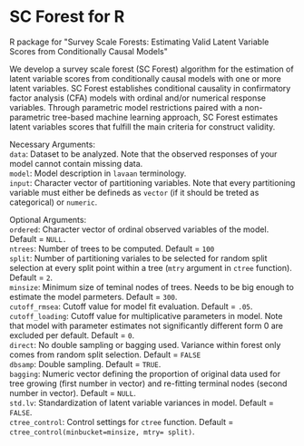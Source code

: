 # SC Forest for R

R package for "Survey Scale Forests: Estimating Valid Latent Variable Scores from Conditionally Causal Models"

We develop a survey scale forest (SC Forest) algorithm for the estimation of latent variable scores from conditionally causal models with one or more latent variables. SC Forest establishes conditional causality in confirmatory factor analysis (CFA) models with ordinal and/or numerical response variables. Through parametric model restrictions paired with a non-parametric tree-based machine learning approach, SC Forest estimates latent variables scores that fulfill the main criteria for construct validity.

Necessary Arguments:<br>
`data`: Dataset to be analyzed. Note that the observed responses of your model cannot contain missing data. <br>
`model`: Model description in `lavaan` terminology.<br>
`input`: Character vector of partitioning variables. Note that every partitioning variable must either be defineds as `vector` (if it should be treted as categorical) or `numeric`. <br>

Optional Arguments:<br>
`ordered`: Character vector of ordinal observed variables of the model. Default = `NULL.`<br>
`ntrees`: Number of trees to be computed. Default = `100`<br>
`split`: Number of partitioning variales to be selected for random split selection at every split point within a tree (`mtry` argument in `ctree` function). Default = `2`.<br>
`minsize`: Minimum size of teminal nodes of trees. Needs to be big enough to estimate the model parmeters. Default = `300`. <br>
`cutoff_rmsea`: Cutoff value for model fit evaluation. Default = `.05`.<br>
`cutoff_loading`: Cutoff value for multiplicative parameters in model. Note that model with parameter estimates not significantly different form 0 are excluded per default. Default = `0`.<br>
`direct`: No double sampling or bagging used. Variance within forest only comes from random split selection. Default = `FALSE` <br>
`dbsamp`: Double sampling. Default = `TRUE`.<br>
`bagging`: Numeric vector defining the proportion of original data used for tree growing (first number in vector) and re-fitting terminal nodes (second number in vector). Default = `NULL`.<br>
`std.lv`: Standardization of latent variable variances in model. Default = `FALSE`.<br>
`ctree_control`: Control settings for `ctree` function. Default = `ctree_control(minbucket=minsize, mtry= split)`.
